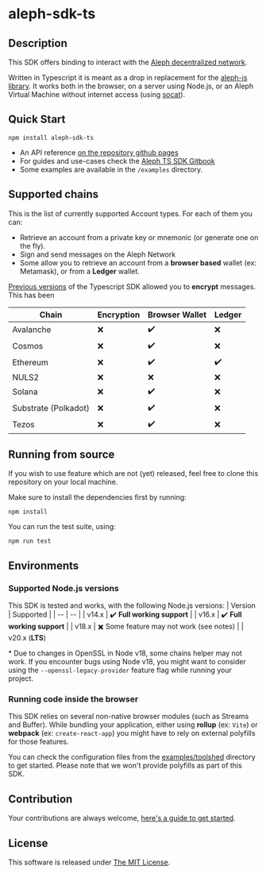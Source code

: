 # aleph-sdk-ts

## Description

This SDK offers binding to interact with the [Aleph decentralized network](https://aleph.im/).

Written in Typescript it is meant as a drop in replacement for the [aleph-js library](https://github.com/aleph-im/aleph-js). It works both in the browser, on a server using Node.js, or an Aleph Virtual Machine without internet access (using [socat](https://manpages.org/socat)).

## Quick Start

```shell
npm install aleph-sdk-ts
```

-   An API reference [on the repository github pages](https://aleph-im.github.io/aleph-sdk-ts/index.html)
-   For guides and use-cases check the [Aleph TS SDK Gitbook](https://aleph-im.gitbook.io/ts-sdk/)
-   Some examples are available in the `/examples` directory.

## Supported chains

This is the list of currently supported Account types. For each of them you can:

-   Retrieve an account from a private key or mnemonic (or generate one on the fly).
-   Sign and send messages on the Aleph Network
-   Some allow you to retrieve an account from a **browser based** wallet (ex: Metamask), or from a **Ledger** wallet.

[Previous versions](https://npmjs.com/package/aleph-sdk-ts) of the Typescript SDK allowed you to **encrypt** messages.
This has been 

| Chain                | Encryption | Browser Wallet     | Ledger             |
|----------------------|------------|--------------------| ------------------ |
| Avalanche            | :x:        | :heavy_check_mark: | :x:                |
| Cosmos               | :x:        | :heavy_check_mark: | :x:                |
| Ethereum             | :x:        | :heavy_check_mark: | :heavy_check_mark: |
| NULS2                | :x:        | :x:                | :x:                |
| Solana               | :x:        | :heavy_check_mark: | :x:                |
| Substrate (Polkadot) | :x:        | :heavy_check_mark: | :x:                |
| Tezos                | :x:        | :heavy_check_mark: | :x:                |

## Running from source

If you wish to use feature which are not (yet) released, feel free to clone this repository on your local machine.

Make sure to install the dependencies first by running:

```
npm install
```

You can run the test suite, using:

```
npm run test
```

## Environments

### Supported Node.js versions

This SDK is tested and works, with the following Node.js versions:
| Version | Supported |
| -- | -- |
| v14.x | :heavy_check_mark: **Full working support** |
| v16.x | :heavy_check_mark: **Full working support** |
| v18.x | :heavy_multiplication_x: Some feature may not work (see notes) |
| v20.x (**LTS**)

\* Due to changes in OpenSSL in Node v18, some chains helper may not work. If you encounter bugs using Node v18, you might want to consider using the `--openssl-legacy-provider` feature flag while running your project.

### Running code inside the browser

This SDK relies on several non-native browser modules (such as Streams and Buffer). While bundling your application, either using **rollup** (ex: `Vite`) or **webpack** (ex: `create-react-app`) you might have to rely on external polyfills for those features.

You can check the configuration files from the [examples/toolshed](./examples/toolshed/) directory to get started. Please note that we won't provide polyfills as part of this SDK.

## Contribution

Your contributions are always welcome, [here's a guide to get started](./contributing.md).

## License

This software is released under [The MIT License](./LICENSE).
